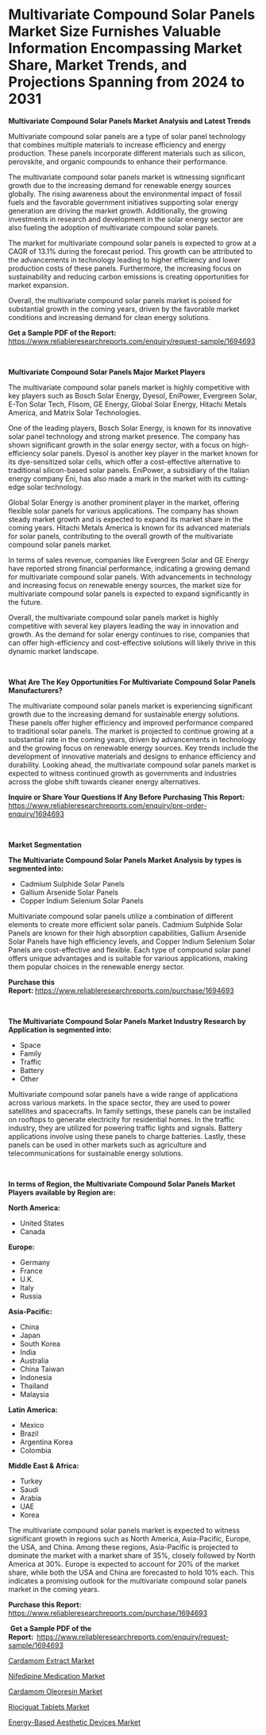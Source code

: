<p><h1>Multivariate Compound Solar Panels Market Size Furnishes Valuable Information Encompassing Market Share, Market Trends, and Projections Spanning from 2024 to 2031</h1></p><p><strong>Multivariate Compound Solar Panels Market Analysis and Latest Trends</strong></p>
<p><p>Multivariate compound solar panels are a type of solar panel technology that combines multiple materials to increase efficiency and energy production. These panels incorporate different materials such as silicon, perovskite, and organic compounds to enhance their performance. </p><p>The multivariate compound solar panels market is witnessing significant growth due to the increasing demand for renewable energy sources globally. The rising awareness about the environmental impact of fossil fuels and the favorable government initiatives supporting solar energy generation are driving the market growth. Additionally, the growing investments in research and development in the solar energy sector are also fueling the adoption of multivariate compound solar panels.</p><p>The market for multivariate compound solar panels is expected to grow at a CAGR of 13.1% during the forecast period. This growth can be attributed to the advancements in technology leading to higher efficiency and lower production costs of these panels. Furthermore, the increasing focus on sustainability and reducing carbon emissions is creating opportunities for market expansion.</p><p>Overall, the multivariate compound solar panels market is poised for substantial growth in the coming years, driven by the favorable market conditions and increasing demand for clean energy solutions.</p></p>
<p><strong>Get a Sample PDF of the Report:&nbsp;</strong> <a href="https://www.reliableresearchreports.com/enquiry/request-sample/1694693">https://www.reliableresearchreports.com/enquiry/request-sample/1694693</a></p>
<p>&nbsp;</p>
<p><strong>Multivariate Compound Solar Panels Major Market Players</strong></p>
<p><p>The multivariate compound solar panels market is highly competitive with key players such as Bosch Solar Energy, Dyesol, EniPower, Evergreen Solar, E-Ton Solar Tech, Flisom, GE Energy, Global Solar Energy, Hitachi Metals America, and Matrix Solar Technologies.</p><p>One of the leading players, Bosch Solar Energy, is known for its innovative solar panel technology and strong market presence. The company has shown significant growth in the solar energy sector, with a focus on high-efficiency solar panels. Dyesol is another key player in the market known for its dye-sensitized solar cells, which offer a cost-effective alternative to traditional silicon-based solar panels. EniPower, a subsidiary of the Italian energy company Eni, has also made a mark in the market with its cutting-edge solar technology.</p><p>Global Solar Energy is another prominent player in the market, offering flexible solar panels for various applications. The company has shown steady market growth and is expected to expand its market share in the coming years. Hitachi Metals America is known for its advanced materials for solar panels, contributing to the overall growth of the multivariate compound solar panels market.</p><p>In terms of sales revenue, companies like Evergreen Solar and GE Energy have reported strong financial performance, indicating a growing demand for multivariate compound solar panels. With advancements in technology and increasing focus on renewable energy sources, the market size for multivariate compound solar panels is expected to expand significantly in the future.</p><p>Overall, the multivariate compound solar panels market is highly competitive with several key players leading the way in innovation and growth. As the demand for solar energy continues to rise, companies that can offer high-efficiency and cost-effective solutions will likely thrive in this dynamic market landscape.</p></p>
<p>&nbsp;</p>
<p><strong>What Are The Key Opportunities For Multivariate Compound Solar Panels Manufacturers?</strong></p>
<p><p>The multivariate compound solar panels market is experiencing significant growth due to the increasing demand for sustainable energy solutions. These panels offer higher efficiency and improved performance compared to traditional solar panels. The market is projected to continue growing at a substantial rate in the coming years, driven by advancements in technology and the growing focus on renewable energy sources. Key trends include the development of innovative materials and designs to enhance efficiency and durability. Looking ahead, the multivariate compound solar panels market is expected to witness continued growth as governments and industries across the globe shift towards cleaner energy alternatives.</p></p>
<p><strong>Inquire or Share Your Questions If Any Before Purchasing This Report:</strong> <a href="https://www.reliableresearchreports.com/enquiry/pre-order-enquiry/1694693">https://www.reliableresearchreports.com/enquiry/pre-order-enquiry/1694693</a></p>
<p>&nbsp;</p>
<p><strong>Market Segmentation</strong></p>
<p><strong>The Multivariate Compound Solar Panels Market Analysis by types is segmented into:</strong></p>
<p><ul><li>Cadmium Sulphide Solar Panels</li><li>Gallium Arsenide Solar Panels</li><li>Copper Indium Selenium Solar Panels</li></ul></p>
<p><p>Multivariate compound solar panels utilize a combination of different elements to create more efficient solar panels. Cadmium Sulphide Solar Panels are known for their high absorption capabilities, Gallium Arsenide Solar Panels have high efficiency levels, and Copper Indium Selenium Solar Panels are cost-effective and flexible. Each type of compound solar panel offers unique advantages and is suitable for various applications, making them popular choices in the renewable energy sector.</p></p>
<p><strong>Purchase this Report:&nbsp;</strong><a href="https://www.reliableresearchreports.com/purchase/1694693">https://www.reliableresearchreports.com/purchase/1694693</a></p>
<p>&nbsp;</p>
<p><strong>The Multivariate Compound Solar Panels Market Industry Research by Application is segmented into:</strong></p>
<p><ul><li>Space</li><li>Family</li><li>Traffic</li><li>Battery</li><li>Other</li></ul></p>
<p><p>Multivariate compound solar panels have a wide range of applications across various markets. In the space sector, they are used to power satellites and spacecrafts. In family settings, these panels can be installed on rooftops to generate electricity for residential homes. In the traffic industry, they are utilized for powering traffic lights and signals. Battery applications involve using these panels to charge batteries. Lastly, these panels can be used in other markets such as agriculture and telecommunications for sustainable energy solutions.</p></p>
<p>&nbsp;</p>
<p><strong>In terms of Region, the Multivariate Compound Solar Panels Market Players available by Region are:</strong></p>
<p>
    <p> <strong> North America: </strong>
        <ul>
            <li>United States</li>
            <li>Canada</li>
        </ul>
        </p> 
    <p> <strong> Europe: </strong>
        <ul>
            <li>Germany</li>
            <li>France</li>
            <li>U.K.</li>
            <li>Italy</li>
            <li>Russia</li>
        </ul>
        </p> 
    <p> <strong> Asia-Pacific: </strong>
        <ul>
            <li>China</li>
            <li>Japan</li>
            <li>South Korea</li>
            <li>India</li>
            <li>Australia</li>
            <li>China Taiwan</li>
            <li>Indonesia</li>
            <li>Thailand</li>
            <li>Malaysia</li>
        </ul>
        </p> 
    <p> <strong> Latin America: </strong>
        <ul>
            <li>Mexico</li>
            <li>Brazil</li>
            <li>Argentina Korea</li>
            <li>Colombia</li>
        </ul>
        </p> 
    <p> <strong> Middle East & Africa: </strong>
        <ul>
            <li>Turkey</li>
            <li>Saudi</li>
            <li>Arabia</li>
            <li>UAE</li>
            <li>Korea</li>
        </ul>
    </p>
    </p>
<p><p>The multivariate compound solar panels market is expected to witness significant growth in regions such as North America, Asia-Pacific, Europe, the USA, and China. Among these regions, Asia-Pacific is projected to dominate the market with a market share of 35%, closely followed by North America at 30%. Europe is expected to account for 20% of the market share, while both the USA and China are forecasted to hold 10% each. This indicates a promising outlook for the multivariate compound solar panels market in the coming years.</p></p>
<p><strong>Purchase this Report: </strong><a href="https://www.reliableresearchreports.com/purchase/1694693">https://www.reliableresearchreports.com/purchase/1694693</a></p>
<p>&nbsp;<strong>Get a Sample PDF of the Report:&nbsp;&nbsp;</strong><a href="https://www.reliableresearchreports.com/enquiry/request-sample/1694693">https://www.reliableresearchreports.com/enquiry/request-sample/1694693</a></p>
<p><strong></strong></p>
<p><p><a href="https://medium.com/@kayliherzog567/cardamom-extract-market-analysis-and-sze-forecasted-for-period-from-2024-to-2031-c907b6cfe0ee">Cardamom Extract Market</a></p><p><a href="https://medium.com/@vidyap2912/nifedipine-medication-market-trends-and-market-analysis-forecasted-for-period-2024-2031-a7b05e83477c">Nifedipine Medication Market</a></p><p><a href="https://medium.com/@kayliherzog567/cardamom-oleoresin-market-trends-and-market-analysis-forecasted-for-period-2024-2031-9aaf925ab3f3">Cardamom Oleoresin Market</a></p><p><a href="https://medium.com/@vidyap2912/riociguat-tablets-market-analysis-and-sze-forecasted-for-period-from-2024-to-2031-7543385eb371">Riociguat Tablets Market</a></p><p><a href="https://medium.com/@jettreichel44/energy-based-aesthetic-devices-market-size-market-outlook-and-market-forecast-2024-to-2031-aeb230596e87">Energy-Based Aesthetic Devices Market</a></p></p>